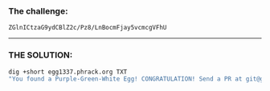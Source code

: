 ### The challenge:


```
ZGlnICtzaG9ydCBlZ2c/Pz8/LnBocmFjay5vcmcgVFhU
```


---

### THE SOLUTION:

```bash
dig +short egg1337.phrack.org TXT
"You found a Purple-Green-White Egg! CONGRATULATION! Send a PR at git@github.com/phrackzine/crackme"
```



